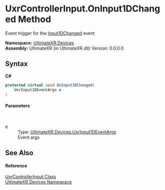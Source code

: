 # UxrControllerInput.OnInput1DChanged Method 
 

Event trigger for the <a href="E_UltimateXR_Devices_UxrControllerInput_Input1DChanged">Input1DChanged</a> event

**Namespace:**&nbsp;<a href="N_UltimateXR_Devices">UltimateXR.Devices</a><br />**Assembly:**&nbsp;UltimateXR (in UltimateXR.dll) Version: 0.0.0.0

## Syntax

**C#**<br />
``` C#
protected virtual void OnInput1DChanged(
	UxrInput1DEventArgs e
)
```


#### Parameters
&nbsp;<dl><dt>e</dt><dd>Type: <a href="T_UltimateXR_Devices_UxrInput1DEventArgs">UltimateXR.Devices.UxrInput1DEventArgs</a><br />Event args</dd></dl>

## See Also


#### Reference
<a href="T_UltimateXR_Devices_UxrControllerInput">UxrControllerInput Class</a><br /><a href="N_UltimateXR_Devices">UltimateXR.Devices Namespace</a><br />